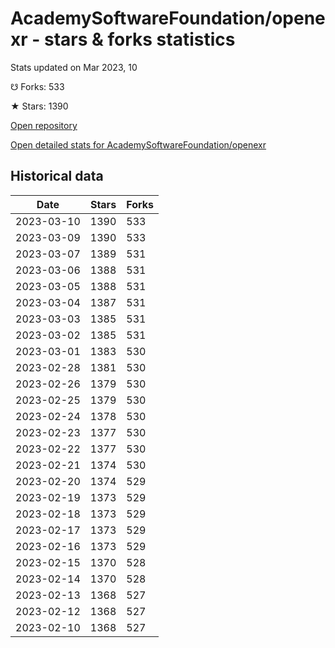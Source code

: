 # AcademySoftwareFoundation/openexr - stars & forks statistics

Stats updated on Mar 2023, 10

☋ Forks: 533

★ Stars: 1390

[Open repository](https://github.com/AcademySoftwareFoundation/openexr)

[Open detailed stats for AcademySoftwareFoundation/openexr](https://reviewgithub.com/rep/AcademySoftwareFoundation/openexr)

## Historical data
| Date | Stars | Forks |
|------|-------|-------|
| 2023-03-10 | 1390 | 533 | 
| 2023-03-09 | 1390 | 533 | 
| 2023-03-07 | 1389 | 531 | 
| 2023-03-06 | 1388 | 531 | 
| 2023-03-05 | 1388 | 531 | 
| 2023-03-04 | 1387 | 531 | 
| 2023-03-03 | 1385 | 531 | 
| 2023-03-02 | 1385 | 531 | 
| 2023-03-01 | 1383 | 530 | 
| 2023-02-28 | 1381 | 530 | 
| 2023-02-26 | 1379 | 530 | 
| 2023-02-25 | 1379 | 530 | 
| 2023-02-24 | 1378 | 530 | 
| 2023-02-23 | 1377 | 530 | 
| 2023-02-22 | 1377 | 530 | 
| 2023-02-21 | 1374 | 530 | 
| 2023-02-20 | 1374 | 529 | 
| 2023-02-19 | 1373 | 529 | 
| 2023-02-18 | 1373 | 529 | 
| 2023-02-17 | 1373 | 529 | 
| 2023-02-16 | 1373 | 529 | 
| 2023-02-15 | 1370 | 528 | 
| 2023-02-14 | 1370 | 528 | 
| 2023-02-13 | 1368 | 527 | 
| 2023-02-12 | 1368 | 527 | 
| 2023-02-10 | 1368 | 527 | 

